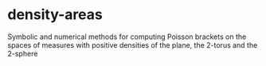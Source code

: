 # density-areas
Symbolic and numerical methods for computing Poisson brackets on the spaces of measures with positive densities of the plane, the 2-torus and the 2-sphere
